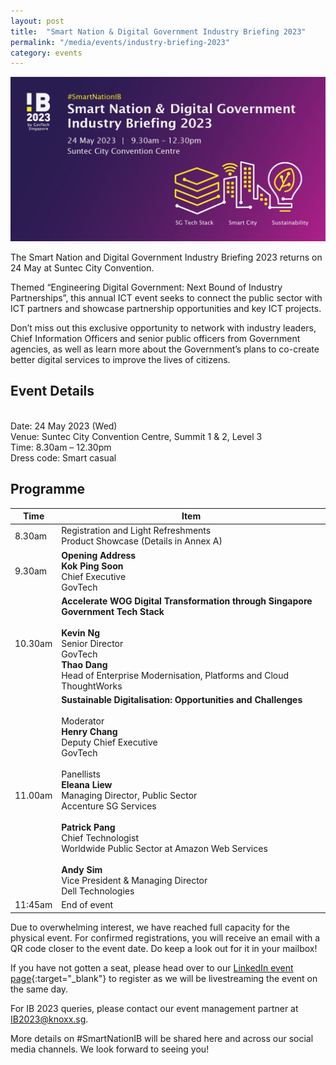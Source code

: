 ```yaml
---
layout: post
title:  "Smart Nation & Digital Government Industry Briefing 2023"
permalink: "/media/events/industry-briefing-2023"
category: events
---
```


[![Smart Nation & Digital Government Industry Briefing 2023](/images/media/events/Industry-Briefing-2023-banner2.jpg)](https://go.gov.sg/ib2023-gt)

The Smart Nation and Digital Government Industry Briefing 2023 returns on 24 May at Suntec City Convention.

Themed “Engineering Digital Government: Next Bound of Industry Partnerships”, this annual ICT event seeks to connect the public sector with ICT partners and showcase partnership opportunities and key ICT projects.

Don’t miss out this exclusive opportunity to network with industry leaders, Chief Information Officers and senior public officers from Government agencies, as well as learn more about the Government’s plans to co-create better digital services to improve the lives of citizens.

## Event Details
<br> Date: 24 May 2023 (Wed)
<br> Venue: Suntec City Convention Centre, Summit 1 & 2, Level 3 
<br> Time:  8.30am – 12.30pm
<br> Dress code: Smart casual

## Programme

| Time      | Item |
| ----------- | ----------- |
| 8.30am  | Registration and Light Refreshments <br> Product Showcase (Details in Annex A) |
| 9.30am  | **Opening Address** <br> **Kok Ping Soon** <br> Chief Executive <br> GovTech |
| 10.30am  | **Accelerate WOG Digital Transformation through Singapore Government Tech Stack** <br>  <br> **Kevin Ng** <br> Senior Director <br> GovTech <br> **Thao Dang** <br> Head of Enterprise Modernisation, Platforms and Cloud <br> ThoughtWorks|| 8.30am  | **Geospatial Data Powering Smart City Operations** <br>  <br> **James Tan** <br> Director <br> GovTech <br> <br>  **Joe Lee** <br> Chief Executive Officer <br> Esri Singapore |
| 11.00am  | **Sustainable Digitalisation:  Opportunities and Challenges** <br>  <br> Moderator <br> **Henry Chang** <br> Deputy Chief Executive <br> GovTech <br>  <br> Panellists <br> **Eleana Liew** <br> Managing Director, Public Sector <br> Accenture SG Services <br>  <br> **Patrick Pang** <br> Chief Technologist <br> Worldwide Public Sector at Amazon Web Services <br>  <br> **Andy Sim** <br> Vice President & Managing Director <br> Dell Technologies |
| 11:45am  | End of event |

Due to overwhelming interest, we have reached full capacity for the physical event. For confirmed registrations, you will receive an email with a QR code closer to the event date. Do keep a look out for it in your mailbox!

If you have not gotten a seat, please head over to our [LinkedIn event page](https://go.gov.sg/ib2023-virtual){:target="_blank"} to register as we will be livestreaming the event on the same day.

For IB 2023 queries, please contact our event management partner at <IB2023@knoxx.sg>.

More details on #SmartNationIB will be shared here and across our social media channels. We look forward to seeing you!
